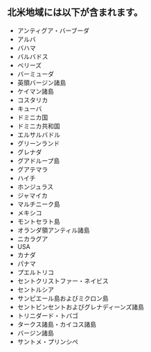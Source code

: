 ## 北米地域には以下が含まれます。

* アンティグア・バーブーダ
* アルバ
* バハマ
* バルバドス
* ベリーズ
* バーミューダ
* 英領バージン諸島
* ケイマン諸島
* コスタリカ
* キューバ
* ドミニカ国
* ドミニカ共和国
* エルサルバドル
* グリーンランド
* グレナダ
* グアドループ島
* グアテマラ
* ハイチ
* ホンジュラス
* ジャマイカ
* マルチニーク島
* メキシコ
* モントセラト島
* オランダ領アンティル諸島
* ニカラグア
* USA
* カナダ
* パナマ
* プエルトリコ
* セントクリストファー・ネイビス
* セントルシア
* サンピエール島およびミクロン島
* セントビンセントおよびグレナディーンズ諸島
* トリニダード・トバゴ
* タークス諸島・カイコス諸島
* バージン諸島
* サントメ・プリンシペ
